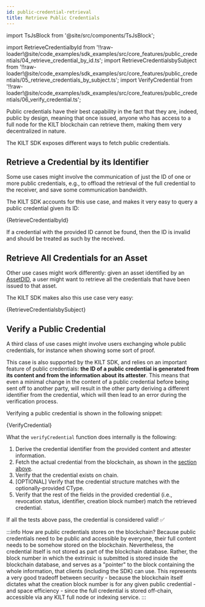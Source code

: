 ```yaml
---
id: public-credential-retrieval
title: Retrieve Public Credentials
---
```


import TsJsBlock from '@site/src/components/TsJsBlock';

import RetrieveCredentialbyId from '!!raw-loader!@site/code_examples/sdk_examples/src/core_features/public_credentials/04_retrieve_credential_by_id.ts';
import RetrieveCredentialsbySubject from '!!raw-loader!@site/code_examples/sdk_examples/src/core_features/public_credentials/05_retrieve_credentials_by_subject.ts';
import VerifyCredential from '!!raw-loader!@site/code_examples/sdk_examples/src/core_features/public_credentials/06_verify_credential.ts';

Public credentials have their best capability in the fact that they are, indeed, public by design, meaning that once issued, anyone who has access to a full node for the KILT blockchain can retrieve them, making them very decentralized in nature.

The KILT SDK exposes different ways to fetch public credentials.

## Retrieve a Credential by its Identifier

Some use cases might involve the communication of just the ID of one or more public credentials, e.g., to offload the retrieval of the full credential to the receiver, and save some communication bandwidth.

The KILT SDK accounts for this use case, and makes it very easy to query a public credential given its ID:

<TsJsBlock>
  {RetrieveCredentialbyId}
</TsJsBlock>

If a credential with the provided ID cannot be found, then the ID is invalid and should be treated as such by the received.

## Retrieve All Credentials for an Asset

Other use cases might work differently: given an asset identified by an [AssetDID][asset-did-concept], a user might want to retrieve all the credentials that have been issued to that asset.

The KILT SDK makes also this use case very easy:

<TsJsBlock>
  {RetrieveCredentialsbySubject}
</TsJsBlock>

## Verify a Public Credential

A third class of use cases might involve users exchanging whole public credentials, for instance when showing some sort of proof.

This case is also supported by the KILT SDK, and relies on an important feature of public credentials: **the ID of a public credential is generated from its content and from the information about its attester**.
This means that even a minimal change in the content of a public credential before being sent off to another party, will result in the other party deriving a different identifier from the credential, which will then lead to an error during the verification process.

Verifying a public credential is shown in the following snippet:

<TsJsBlock>
  {VerifyCredential}
</TsJsBlock>

What the `verifyCredential` function does internally is the following:

1. Derive the credential identifier from the provided content and attester information.
2. Fetch the actual credential from the blockchain, as shown in the [section above](#retrieve-a-credential-by-id).
3. Verify that the credential exists on chain.
4. [OPTIONAL] Verify that the credential structure matches with the optionally-provided CType.
5. Verify that the rest of the fields in the provided credential (i.e., revocation status, identifier, creation block number) match the retrieved credential.

If all the tests above pass, the credential is considered valid! ✅

:::info How are public credentials stores on the blockchain?
Because public credentials need to be public and accessible by everyone, their full content needs to be somehow stored on the blockchain.
Nevertheless, the credential itself is not stored as part of the blockchain database.
Rather, the block number in which the extrinsic is submitted is stored inside the blockchain database, and serves as a "pointer" to the block containing the whole information, that clients (including the SDK) can use.
This represents a very good tradeoff between security - because the blockchain itself dictates what the creation block number is for any given public credential - and space efficiency - since the full credential is stored off-chain, accessible via any KILT full node or indexing service.
:::

[asset-did-concept]: ../../../../concepts/04_asset_dids.md